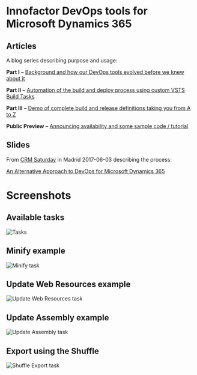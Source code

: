 ﻿# Innofactor DevOps tools for Microsoft Dynamics 365



## Articles

A blog series describing purpose and usage:

**Part I** – [Background and how our DevOps tools evolved before we knew about it](http://jonasrapp.innofactor.se/2017/04/DevOps-I.html)

**Part II** – [Automation of the build and deploy process using custom VSTS Build Tasks](http://jonasrapp.innofactor.se/2017/04/DevOps-II.html)

**Part III** – [Demo of complete build and release definitions taking you from A to Z](http://jonasrapp.innofactor.se/2017/04/DevOps-III.html)

**Public Preview** – [Announcing availability and some sample code / tutorial](http://jonasrapp.innofactor.se/2017/06/DevOps-Preview.html)



## Slides

From [CRM Saturday](http://crmsaturday.com) in Madrid 2017-06-03 describing the process:

[An Alternative Approach to DevOps for Microsoft Dynamics 365](https://www.slideshare.net/JonasRapp/crm-saturday-devops-with-jonas-rapp)



# Screenshots

## Available tasks
![Tasks](images/tasks.png)

## Minify example
![Minify task](images/minify.png)

## Update Web Resources example
![Update Web Resources task](images/resources.png)

## Update Assembly example
![Update Assembly task](images/assembly.png)

## Export using the Shuffle
![Shuffle Export task](images/export.png)
